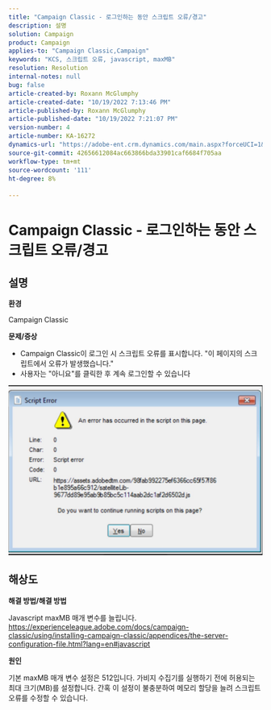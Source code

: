 ```yaml
---
title: "Campaign Classic - 로그인하는 동안 스크립트 오류/경고"
description: 설명
solution: Campaign
product: Campaign
applies-to: "Campaign Classic,Campaign"
keywords: "KCS, 스크립트 오류, javascript, maxMB"
resolution: Resolution
internal-notes: null
bug: false
article-created-by: Roxann McGlumphy
article-created-date: "10/19/2022 7:13:46 PM"
article-published-by: Roxann McGlumphy
article-published-date: "10/19/2022 7:21:07 PM"
version-number: 4
article-number: KA-16272
dynamics-url: "https://adobe-ent.crm.dynamics.com/main.aspx?forceUCI=1&pagetype=entityrecord&etn=knowledgearticle&id=5216fb24-e24f-ed11-bba2-00224808679b"
source-git-commit: 42656612084ac663866bda33901caf6684f705aa
workflow-type: tm+mt
source-wordcount: '111'
ht-degree: 8%

---
```


# Campaign Classic - 로그인하는 동안 스크립트 오류/경고

## 설명


<b>환경</b>

Campaign Classic

<b>문제/증상</b>

- Campaign Classic이 로그인 시 스크립트 오류를 표시합니다. &quot;이 페이지의 스크립트에서 오류가 발생했습니다.&quot;
- 사용자는 &quot;아니요&quot;를 클릭한 후 계속 로그인할 수 있습니다


![](assets/___4d77ab25-e34f-ed11-bba2-00224808679b___.jpeg)


## 해상도


<b>해결 방법/해결 방법</b>

Javascript maxMB 매개 변수를 늘립니다. https://experienceleague.adobe.com/docs/campaign-classic/using/installing-campaign-classic/appendices/the-server-configuration-file.html?lang=en#javascript

<b>원인</b>

기본 maxMB 매개 변수 설정은 512입니다. 가비지 수집기를 실행하기 전에 허용되는 최대 크기(MB)를 설정합니다. 간혹 이 설정이 불충분하여 메모리 할당을 늘려 스크립트 오류를 수정할 수 있습니다.
